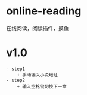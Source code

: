 # online-reading
在线阅读，阅读插件，摸鱼

# v1.0 
    - step1
        + 手动输入小说地址
    - step2
        + 输入空格键切换下一章
        
